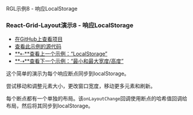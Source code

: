 RGL示例8  - 响应LocalStorage

### React-Grid-Layout演示8  - 响应LocalStorage

-   [在GitHub上查看项目](https://github.com/STRML/react-grid-layout)
-   [查看此示例的源代码](https://github.com/STRML/react-grid-layout/blob/master/test/examples/8-localstorage-responsive.jsx)
-   [**⇠**查看上一个示例：“LocalStorage”](7-localstorage.html)
-   [**⇢**查看下一个示例：“最小和最大宽度/高度”](9-min-max-wh.html)

这个简单的演示为每个响应断点同步到localStorage。

尝试移动和调整元素大小，更改窗口宽度，移动更多元素和刷新。

每个断点都有一个单独的布局。该`onLayoutChange`回调使用断点的哈希值回调给布局，然后将其同步到localStorage。

